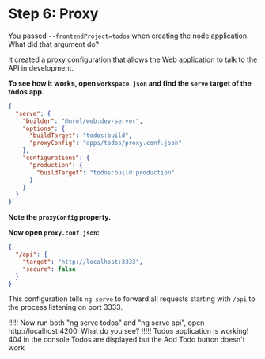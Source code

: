 # Step 6: Proxy

You passed `--frontendProject=todos` when creating the node application. What did that argument do?

It created a proxy configuration that allows the Web application to talk to the API in development.

**To see how it works, open `workspace.json` and find the `serve` target of the todos app.**

```json
{
  "serve": {
    "builder": "@nrwl/web:dev-server",
    "options": {
      "buildTarget": "todos:build",
      "proxyConfig": "apps/todos/proxy.conf.json"
    },
    "configurations": {
      "production": {
        "buildTarget": "todos:build:production"
      }
    }
  }
}
```

**Note the `proxyConfig` property.**

**Now open `proxy.conf.json`:**

```json
{
  "/api": {
    "target": "http://localhost:3333",
    "secure": false
  }
}
```

This configuration tells `ng serve` to forward all requests starting with `/api` to the process listening on port 3333.

!!!!!
Now run both "ng serve todos" and "ng serve api", open http://localhost:4200. What do you see?
!!!!!
Todos application is working!
404 in the console
Todos are displayed but the Add Todo button doesn't work
